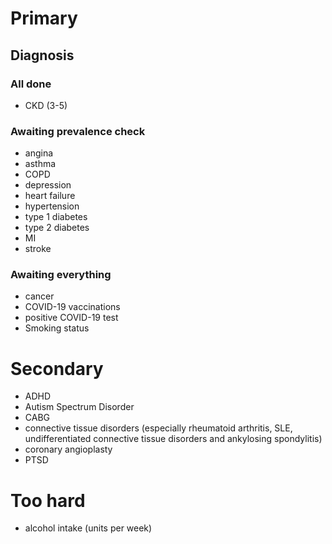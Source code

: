 # Primary

## Diagnosis

### All done

- CKD (3-5)

### Awaiting prevalence check

- angina
- asthma
- COPD
- depression
- heart failure
- hypertension
- type 1 diabetes
- type 2 diabetes
- MI
- stroke

### Awaiting everything

- cancer
- COVID-19 vaccinations
- positive COVID-19 test
- Smoking status

# Secondary

- ADHD
- Autism Spectrum Disorder
- CABG
- connective tissue disorders (especially rheumatoid arthritis, SLE, undifferentiated connective tissue disorders and ankylosing spondylitis)
- coronary angioplasty
- PTSD

# Too hard

- alcohol intake (units per week)
